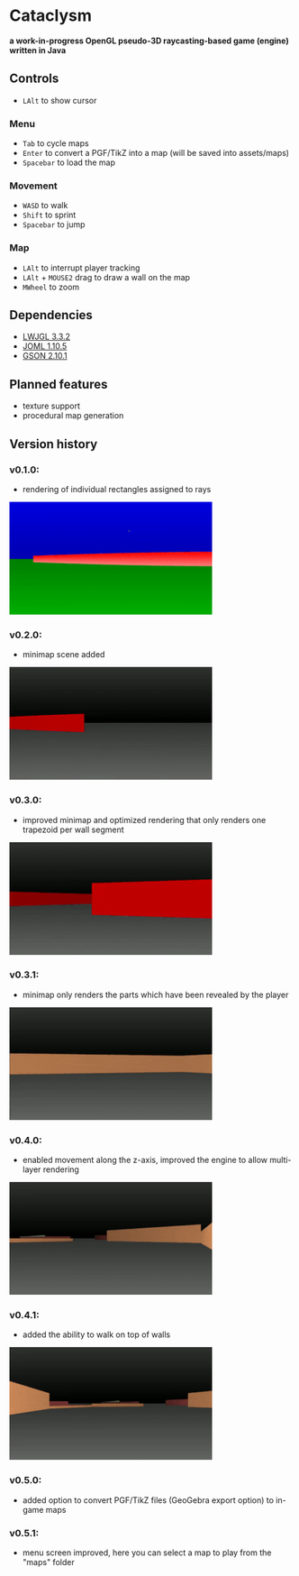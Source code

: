 <h1>Cataclysm</h1>
<b>a work-in-progress OpenGL pseudo-3D raycasting-based game (engine) written in Java</b>
 



<h2>Controls</h2>
  <ul>
    <li><code>LAlt</code> to show cursor</li>
  </ul>
  
  <h3>Menu</h3>
  <ul>
    <li><code>Tab</code> to cycle maps</li>
    <li><code>Enter</code> to convert a PGF/TikZ into a map (will be saved into assets/maps)</li>
    <li><code>Spacebar</code> to load the map</li>
  </ul>
  <h3>Movement</h3>
  <ul>
    <li><code>W</code><code>A</code><code>S</code><code>D</code> to walk</li>
    <li><code>Shift</code> to sprint</li>
    <li><code>Spacebar</code> to jump</li>
  </ul>
  <h3>Map</h3>
  <ul>
    <li><code>LAlt</code> to interrupt player tracking</li>
    <li><code>LAlt</code> + <code>MOUSE2</code> drag to draw a wall on the map</li>
    <li><code>MWheel</code> to zoom</li>
  </ul>




<h2>Dependencies</h2><ul>
  <li><a href="https://www.lwjgl.org/download">LWJGL 3.3.2</a></li>
  <li><a href="https://github.com/JOML-CI/JOML">JOML 1.10.5</a></li>
  <li><a href="https://github.com/google/gson">GSON 2.10.1</a></li>
</ul>
  


<h2>Planned features</h2>
<ul>
  <li>texture support</li>
  <li>procedural map generation</li>
</ul>



 <h2>Version history</h2>
  
  <h3>v0.1.0:</h3>
    <ul><li>rendering of individual rectangles assigned to rays</li></ul>
    <p><img src="https://github.com/zase414/assets/blob/main/1.gif" style="width:360px;height:200px;"></p>
  
  
  <h3>v0.2.0:</h3>
    <ul><li>minimap scene added</li></ul>
    <img src="https://github.com/zase414/assets/blob/main/2.gif" style="width:360px;height:200px;">
  
  
  <h3>v0.3.0:</h3>
    <ul><li>improved minimap and optimized rendering that only renders one trapezoid per wall segment</li></ul>
    <img src="https://github.com/zase414/assets/blob/main/3.gif" style="width:360px;height:200px;">
  
  
  <h3>v0.3.1:</h3>
    <ul><li>minimap only renders the parts which have been revealed by the player</li></ul>
    <img src="https://github.com/zase414/assets/blob/main/4.gif" style="width:360px;height:200px;">
  
  
 <h3>v0.4.0:</h3>
    <ul><li>enabled movement along the z-axis, improved the engine to allow multi-layer rendering</li></ul>
    <img src="https://github.com/zase414/assets/blob/main/6.gif" style="width:360px;height:200px;">
  
  
  <h3>v0.4.1:</h3>
    <ul><li>added the ability to walk on top of walls</li></ul>
    <img src="https://github.com/zase414/assets/blob/main/7.gif" style="width:360px;height:200px;">
  
  
  <h3>v0.5.0:</h3>
    <ul><li>added option to convert PGF/TikZ files (GeoGebra export option) to in-game maps</li></ul>
  
  
   <h3>v0.5.1:</h3>
    <ul><li>menu screen improved, here you can select a map to play from the "maps" folder</li></ul>
  
